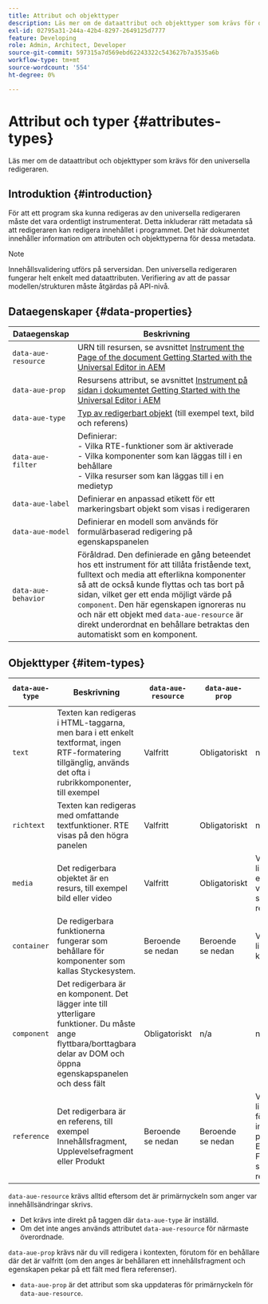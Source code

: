 ```yaml
---
title: Attribut och objekttyper
description: Läs mer om de dataattribut och objekttyper som krävs för den universella redigeraren.
exl-id: 02795a31-244a-42b4-8297-2649125d7777
feature: Developing
role: Admin, Architect, Developer
source-git-commit: 597315a7d569ebd62243322c543627b7a3535a6b
workflow-type: tm+mt
source-wordcount: '554'
ht-degree: 0%

---
```



# Attribut och typer {#attributes-types}

Läs mer om de dataattribut och objekttyper som krävs för den universella redigeraren.

## Introduktion {#introduction}

För att ett program ska kunna redigeras av den universella redigeraren måste det vara ordentligt instrumenterat. Detta inkluderar rätt metadata så att redigeraren kan redigera innehållet i programmet. Det här dokumentet innehåller information om attributen och objekttyperna för dessa metadata.

>[!NOTE]
>
>Innehållsvalidering utförs på serversidan. Den universella redigeraren fungerar helt enkelt med dataattributen. Verifiering av att de passar modellen/strukturen måste åtgärdas på API-nivå.

## Dataegenskaper {#data-properties}

| Dataegenskap | Beskrivning |
|---|---|
| `data-aue-resource` | URN till resursen, se avsnittet [Instrument the Page of the document Getting Started with the Universal Editor in AEM](getting-started.md#instrument-thepage) |
| `data-aue-prop` | Resursens attribut, se avsnittet [Instrument på sidan i dokumentet Getting Started with the Universal Editor i AEM](getting-started.md#instrument-thepage) |
| `data-aue-type` | [Typ av redigerbart objekt](#item-types) (till exempel text, bild och referens) |
| `data-aue-filter` | Definierar:<br> - Vilka RTE-funktioner som är aktiverade <br> - Vilka komponenter som kan läggas till i en behållare <br> - Vilka resurser som kan läggas till i en medietyp |
| `data-aue-label` | Definierar en anpassad etikett för ett markeringsbart objekt som visas i redigeraren |
| `data-aue-model` | Definierar en modell som används för formulärbaserad redigering på egenskapspanelen |
| `data-aue-behavior` | Föråldrad. Den definierade en gång beteendet hos ett instrument för att tillåta fristående text, fulltext och media att efterlikna komponenter så att de också kunde flyttas och tas bort på sidan, vilket ger ett enda möjligt värde på `component`. Den här egenskapen ignoreras nu och när ett objekt med `data-aue-resource` är direkt underordnat en behållare betraktas den automatiskt som en komponent. |

## Objekttyper {#item-types}

| `data-aue-type` | Beskrivning | `data-aue-resource` | `data-aue-prop` | `data-aue-filter` | `data-aue-label` | `data-aue-model` |
|---|---|---|---|---|---|---|
| `text` | Texten kan redigeras i HTML-taggarna, men bara i ett enkelt textformat, ingen RTF-formatering tillgänglig, används det ofta i rubrikkomponenter, till exempel | Valfritt | Obligatoriskt | n/a | Valfritt | n/a |
| `richtext` | Texten kan redigeras med omfattande textfunktioner. RTE visas på den högra panelen | Valfritt | Obligatoriskt | n/a | Valfritt | n/a |
| `media` | Det redigerbara objektet är en resurs, till exempel bild eller video | Valfritt | Obligatoriskt | Valfri<br>lista med bild- eller videofiltervillkor som skickas till resursväljaren | Valfritt | n/a |
| `container` | De redigerbara funktionerna fungerar som behållare för komponenter som kallas Styckesystem. | Beroende <br>se nedan | Beroende <br>se nedan | Valfri<br>lista över tillåtna komponenter | Valfritt | n/a |
| `component` | Det redigerbara är en komponent. Det lägger inte till ytterligare funktioner. Du måste ange flyttbara/borttagbara delar av DOM och öppna egenskapspanelen och dess fält | Obligatoriskt | n/a | n/a | Valfritt | Valfritt |
| `reference` | Det redigerbara är en referens, till exempel Innehållsfragment, Upplevelsefragment eller Produkt | Beroende <br>se nedan | Beroende <br>se nedan | Valfri<br>lista över villkor för innehållsfragment, produkt eller Experience Fragment-filter som skickas till referensväljaren | Valfritt | Valfritt |

`data-aue-resource` krävs alltid eftersom det är primärnyckeln som anger var innehållsändringar skrivs.

* Det krävs inte direkt på taggen där `data-aue-type` är inställd.
* Om det inte anges används attributet `data-aue-resource` för närmaste överordnade.

`data-aue-prop` krävs när du vill redigera i kontexten, förutom för en behållare där det är valfritt (om den anges är behållaren ett innehållsfragment och egenskapen pekar på ett fält med flera referenser).

* `data-aue-prop` är det attribut som ska uppdateras för primärnyckeln för `data-aue-resource`.
